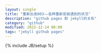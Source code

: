 ```yaml
---
layout: single
title: "重新出发003——各种重新安装遇到的状况"
description: "github pages 和 jekyll的关系"
category: "github"
modified: 2022-12-14 00:00
tags: "jekyll github pages"
---
```

{% include JB/setup %}
